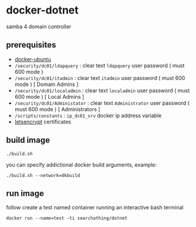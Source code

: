 # docker-dotnet

samba 4 domain controller

## prerequisites

- [docker-ubuntu](https://github.com/devel0/docker-ubuntu)
- `/security/dc01/ldapquery` : clear text `ldapquery` user password ( must 600 mode )
- `/security/dc01/itadmin` : clear text `itadmin` user password ( must 600 mode ) [ Domain Admins ]
- `/security/dc01/localadmin` : clear text `localadmin` user password ( must 600 mode ) [ Local Admins ]
- `/security/dc01/Administator` : clear text `Administrator` user password ( must 600 mode ) [ Administrators ]
- `/scripts/constants` : `ip_dc01_srv` docker ip address variable
- [letsencrypt](https://letsencrypt.org/) certificates

## build image

```
./build.sh
```

you can specify addictional docker build arguments, example:

```
./build.sh --network=dkbuild
```

## run image

follow create a test named container running an interactive bash terminal

```
docker run --name=test -ti searchathing/dotnet
```
